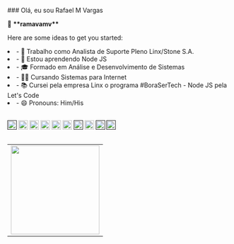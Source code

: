 <div>
<p>### Olá, eu sou Rafael M Vargas</p>

<p>👋 <b>**ramavamv**</b></p>

<p>Here are some ideas to get you started:</p>

<nav >
  <li>- 🔭 Trabalho como Analista de Suporte Pleno Linx/Stone S.A.</li>
  <li>- 🌱 Estou aprendendo Node JS</li>
  <li>- 🎓 Formado em Análise e Desenvolvimento de Sistemas</li>
  <li>- 👨‍🏫 Cursando Sistemas para Internet</li>
  <li>- 📚 Cursei pela empresa Linx o programa #BoraSerTech - Node JS pela Let's Code</li>
  <li>- 😄 Pronouns: Him/His</li>
</nav>

<!--  
      - 🔭 Trabalho como Analista de Suporte Pleno Linx/Stone S.A.
      - 🌱 Estou aprendendo Node JS
      - 🎓 Formado em Análise e Desenvolvimento de Sistemas
      - 👨‍🏫 Cursando Sistemas para Internet
      - 📚 Cursei pela empresa Linx o programa #BoraSerTech - Node JS pela Let's Code
      - 😄 Pronouns: Him/His
-->

  </br>

<a target="_blank" rel="noopener noreferrer" href="" title="Linux"><img src="https://github.com/tomchen/stack-icons/blob/master/logos/linux-tux.svg" alt="Linux" width="21px" height="21px"></a>
  <a target="_blank" rel="noopener noreferrer" href="https://developer.mozilla.org/en-US/docs/Web/JavaScript" title="JavaScript"><img src="https://github.com/tomchen/stack-icons/blob/master/logos/javascript.svg" alt="JavaScript" width="21px" height="21px"></a>
  <a target="_blank" rel="noopener noreferrer" target="_blank" rel="noopener noreferrer" href="https://www.w3.org/TR/html5/" title="HTML5"><img src="https://github.com/tomchen/stack-icons/blob/master/logos/html-5.svg" alt="HTML5" width="21px" height="21px"></a>
  <a target="_blank" rel="noopener noreferrer" href="https://www.w3.org/TR/CSS/" title="CSS3"><img src="https://github.com/tomchen/stack-icons/blob/master/logos/css-3.svg" alt="CSS3" width="21px" height="21px"></a>
  <a target="_blank" rel="noopener noreferrer" href="https://git-scm.com/" title="Git"><img src="https://github.com/tomchen/stack-icons/blob/master/logos/git-icon.svg" alt="Git" width="21px" height="21px"></a>
  <a target="_blank" rel="noopener noreferrer" href="https://code.visualstudio.com/" title="Visual Studio Code"><img src="https://github.com/tomchen/stack-icons/blob/master/logos/visual-studio-code.svg" alt="Visual Studio Code" width="21px" height="21px"></a>
  <a target="_blank" rel="noopener noreferrer" href="" title="Java"><img src="https://github.com/tomchen/stack-icons/blob/master/logos/java.svg" alt="Java" width="21px" height="21px"></a>
  <a target="_blank" rel="noopener noreferrer" href="https://www.php.net/" title="Php"><img src="https://github.com/tomchen/stack-icons/blob/master/logos/php.svg" alt="Php" width="21px" height="21px"></a>
  <a target="_blank" rel="noopener noreferrer" href="" title="Python"><img src="https://github.com/tomchen/stack-icons/blob/master/logos/python.svg" alt="Python" width="21px" height="21px"></a>
  <a target="_blank" rel="noopener noreferrer" href="" title="MySQL"><img src="https://github.com/tomchen/stack-icons/blob/master/logos/mysql.svg" alt="MySQL" width="21px" height="21px"></a>

  <table align="left">
    <row>
      <td>
       <!-- Card -->
        <img height='200' src='https://github-readme-stats.vercel.app/api/top-langs/?username=ramavamv&layout=compact&theme=react'>
      </td>
    </row>
  </table> 
</div>
